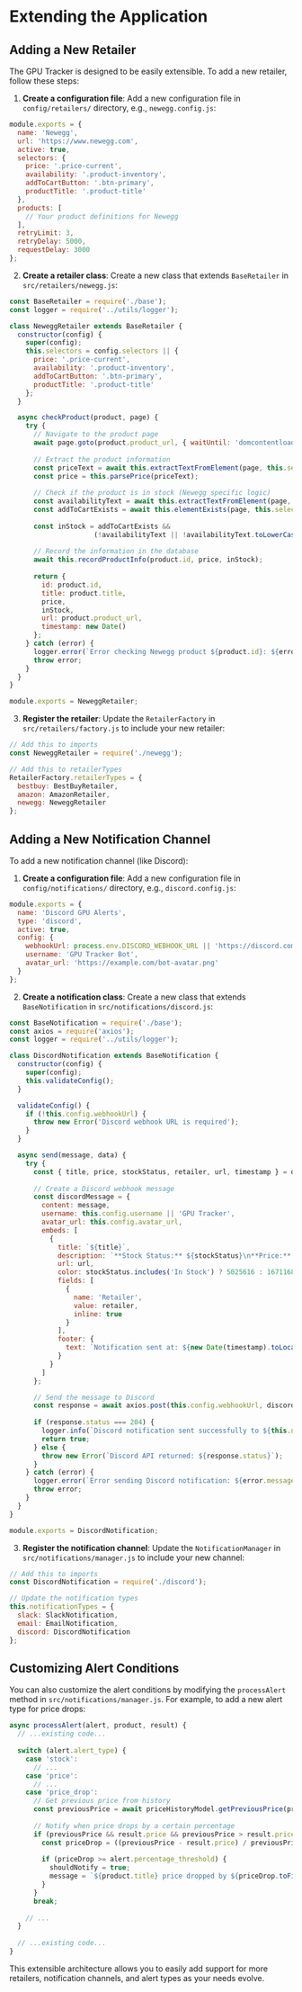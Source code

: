 # Extending the Application

## Adding a New Retailer

The GPU Tracker is designed to be easily extensible. To add a new retailer, follow these steps:

1. **Create a configuration file**: Add a new configuration file in `config/retailers/` directory, e.g., `newegg.config.js`:

```javascript
module.exports = {
  name: 'Newegg',
  url: 'https://www.newegg.com',
  active: true,
  selectors: {
    price: '.price-current',
    availability: '.product-inventory',
    addToCartButton: '.btn-primary',
    productTitle: '.product-title'
  },
  products: [
    // Your product definitions for Newegg
  ],
  retryLimit: 3,
  retryDelay: 5000,
  requestDelay: 3000
};
```

2. **Create a retailer class**: Create a new class that extends `BaseRetailer` in `src/retailers/newegg.js`:

```javascript
const BaseRetailer = require('./base');
const logger = require('../utils/logger');

class NeweggRetailer extends BaseRetailer {
  constructor(config) {
    super(config);
    this.selectors = config.selectors || {
      price: '.price-current',
      availability: '.product-inventory',
      addToCartButton: '.btn-primary',
      productTitle: '.product-title'
    };
  }

  async checkProduct(product, page) {
    try {
      // Navigate to the product page
      await page.goto(product.product_url, { waitUntil: 'domcontentloaded', timeout: 30000 });
      
      // Extract the product information
      const priceText = await this.extractTextFromElement(page, this.selectors.price);
      const price = this.parsePrice(priceText);
      
      // Check if the product is in stock (Newegg specific logic)
      const availabilityText = await this.extractTextFromElement(page, this.selectors.availability);
      const addToCartExists = await this.elementExists(page, this.selectors.addToCartButton);
      
      const inStock = addToCartExists && 
                     (!availabilityText || !availabilityText.toLowerCase().includes('out of stock'));
      
      // Record the information in the database
      await this.recordProductInfo(product.id, price, inStock);
      
      return {
        id: product.id,
        title: product.title,
        price,
        inStock,
        url: product.product_url,
        timestamp: new Date()
      };
    } catch (error) {
      logger.error(`Error checking Newegg product ${product.id}: ${error.message}`);
      throw error;
    }
  }
}

module.exports = NeweggRetailer;
```

3. **Register the retailer**: Update the `RetailerFactory` in `src/retailers/factory.js` to include your new retailer:

```javascript
// Add this to imports
const NeweggRetailer = require('./newegg');

// Add this to retailerTypes
RetailerFactory.retailerTypes = {
  bestbuy: BestBuyRetailer,
  amazon: AmazonRetailer,
  newegg: NeweggRetailer
};
```

## Adding a New Notification Channel

To add a new notification channel (like Discord):

1. **Create a configuration file**: Add a new configuration file in `config/notifications/` directory, e.g., `discord.config.js`:

```javascript
module.exports = {
  name: 'Discord GPU Alerts',
  type: 'discord',
  active: true,
  config: {
    webhookUrl: process.env.DISCORD_WEBHOOK_URL || 'https://discord.com/api/webhooks/your-webhook-url',
    username: 'GPU Tracker Bot',
    avatar_url: 'https://example.com/bot-avatar.png'
  }
};
```

2. **Create a notification class**: Create a new class that extends `BaseNotification` in `src/notifications/discord.js`:

```javascript
const BaseNotification = require('./base');
const axios = require('axios');
const logger = require('../utils/logger');

class DiscordNotification extends BaseNotification {
  constructor(config) {
    super(config);
    this.validateConfig();
  }

  validateConfig() {
    if (!this.config.webhookUrl) {
      throw new Error('Discord webhook URL is required');
    }
  }

  async send(message, data) {
    try {
      const { title, price, stockStatus, retailer, url, timestamp } = data;
      
      // Create a Discord webhook message
      const discordMessage = {
        content: message,
        username: this.config.username || 'GPU Tracker',
        avatar_url: this.config.avatar_url,
        embeds: [
          {
            title: `${title}`,
            description: `**Stock Status:** ${stockStatus}\n**Price:** ${price}`,
            url: url,
            color: stockStatus.includes('In Stock') ? 5025616 : 16711680, // Green for in stock, red for out of stock
            fields: [
              {
                name: 'Retailer',
                value: retailer,
                inline: true
              }
            ],
            footer: {
              text: `Notification sent at: ${new Date(timestamp).toLocaleString()}`
            }
          }
        ]
      };

      // Send the message to Discord
      const response = await axios.post(this.config.webhookUrl, discordMessage);
      
      if (response.status === 204) {
        logger.info(`Discord notification sent successfully to ${this.name}`);
        return true;
      } else {
        throw new Error(`Discord API returned: ${response.status}`);
      }
    } catch (error) {
      logger.error(`Error sending Discord notification: ${error.message}`);
      throw error;
    }
  }
}

module.exports = DiscordNotification;
```

3. **Register the notification channel**: Update the `NotificationManager` in `src/notifications/manager.js` to include your new channel:

```javascript
// Add this to imports
const DiscordNotification = require('./discord');

// Update the notification types
this.notificationTypes = {
  slack: SlackNotification,
  email: EmailNotification,
  discord: DiscordNotification
};
```

## Customizing Alert Conditions

You can also customize the alert conditions by modifying the `processAlert` method in `src/notifications/manager.js`. For example, to add a new alert type for price drops:

```javascript
async processAlert(alert, product, result) {
  // ...existing code...
  
  switch (alert.alert_type) {
    case 'stock':
      // ...
    case 'price':
      // ...
    case 'price_drop':
      // Get previous price from history
      const previousPrice = await priceHistoryModel.getPreviousPrice(product.id);
      
      // Notify when price drops by a certain percentage
      if (previousPrice && result.price && previousPrice > result.price) {
        const priceDrop = ((previousPrice - result.price) / previousPrice) * 100;
        
        if (priceDrop >= alert.percentage_threshold) {
          shouldNotify = true;
          message = `${product.title} price dropped by ${priceDrop.toFixed(1)}% from $${previousPrice.toFixed(2)} to $${result.price.toFixed(2)} at ${product.retailer_name}!`;
        }
      }
      break;
    
    // ...
  }
  
  // ...existing code...
}
```

This extensible architecture allows you to easily add support for more retailers, notification channels, and alert types as your needs evolve.
